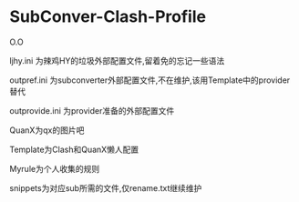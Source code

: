 # SubConver-Clash-Profile
O.O

ljhy.ini 为辣鸡HY的垃圾外部配置文件,留着免的忘记一些语法

outpref.ini   为subconverter外部配置文件,不在维护,该用Template中的provider替代

outprovide.ini 为provider准备的外部配置文件

QuanX为qx的图片吧

Template为Clash和QuanX懒人配置

Myrule为个人收集的规则

snippets为对应sub所需的文件,仅rename.txt继续维护
